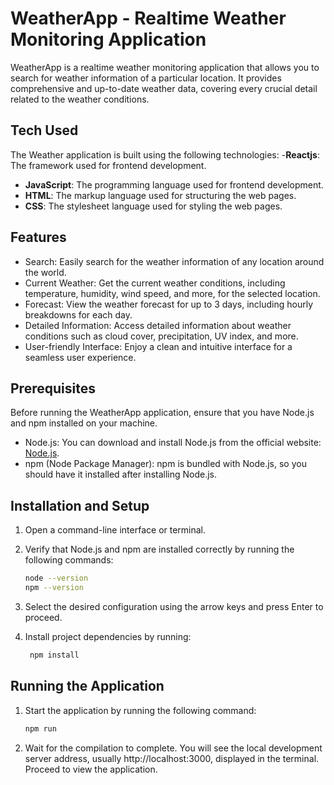 # WeatherApp - Realtime Weather Monitoring Application

WeatherApp is a realtime weather monitoring application that allows you to search for weather information of a particular location. It provides comprehensive and up-to-date weather data, covering every crucial detail related to the weather conditions.

## Tech Used

The Weather application is built using the following technologies:
-**Reactjs**: The framework used for frontend development.
- **JavaScript**: The programming language used for frontend development.
- **HTML**: The markup language used for structuring the web pages.
- **CSS**: The stylesheet language used for styling the web pages.

## Features

- Search: Easily search for the weather information of any location around the world.
- Current Weather: Get the current weather conditions, including temperature, humidity, wind speed, and more, for the selected location.
- Forecast: View the weather forecast for up to 3 days, including hourly breakdowns for each day.
- Detailed Information: Access detailed information about weather conditions such as cloud cover, precipitation, UV index, and more.
- User-friendly Interface: Enjoy a clean and intuitive interface for a seamless user experience.

## Prerequisites

Before running the WeatherApp application, ensure that you have Node.js and npm installed on your machine.

- Node.js: You can download and install Node.js from the official website: [Node.js](https://nodejs.org).
- npm (Node Package Manager): npm is bundled with Node.js, so you should have it installed after installing Node.js.

## Installation and Setup

1. Open a command-line interface or terminal.

2. Verify that Node.js and npm are installed correctly by running the following commands:
   ```sh
   node --version
   npm --version

3. Select the desired configuration using the arrow keys and press Enter to proceed.
   
4. Install project dependencies by running:
   ```sh
    npm install

## Running the Application

1. Start the application by running the following command:
   ```sh
   npm run

2. Wait for the compilation to complete. You will see the local development server address, usually http://localhost:3000, displayed in the terminal. Proceed to view the application.


